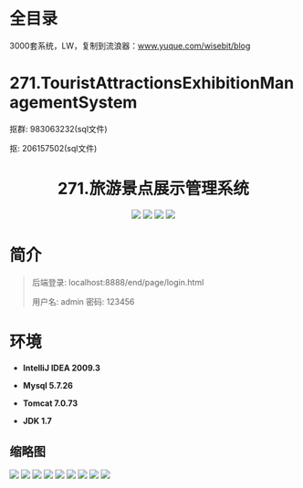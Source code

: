 # 全目录

3000套系统，LW，复制到流浪器：www.yuque.com/wisebit/blog

# 271.TouristAttractionsExhibitionManagementSystem

<p>抠群: 983063232(sql文件)</p>
<p>抠: 206157502(sql文件)</p>

<p><h1 align="center">271.旅游景点展示管理系统</h1></p>


<p align="center">
	<img src="https://img.shields.io/badge/jdk-1.7-orange.svg"/>
    <img src="https://img.shields.io/badge/springboot-5.x-lightgrey.svg"/>
    <img src="https://img.shields.io/badge/html-5.x-blue.svg"/>
    <img src="https://img.shields.io/badge/mybatis-5.x-yellow.svg"/>
</p>

# 简介
>
> 
>
> 后端登录: localhost:8888/end/page/login.html
>
> 用户名: admin  密码: 123456


# 环境

- <b>IntelliJ IDEA 2009.3</b>

- <b>Mysql 5.7.26</b>

- <b>Tomcat 7.0.73</b>

- <b>JDK 1.7</b>




## 缩略图

![](https://bitwise.oss-cn-heyuan.aliyuncs.com/2024/9/10/a6868df5-3b11-4e3d-bcac-364866a44c3b.png)
![](https://bitwise.oss-cn-heyuan.aliyuncs.com/2024/9/10/5aaf7a67-5c72-4024-ae51-179684bae7de.png)
![](https://bitwise.oss-cn-heyuan.aliyuncs.com/2024/9/10/25035623-6bff-4297-bea5-d9321bad9bc6.png)
![](https://bitwise.oss-cn-heyuan.aliyuncs.com/2024/9/10/402709e3-bbef-4f82-b023-90369be38b41.png)
![](https://bitwise.oss-cn-heyuan.aliyuncs.com/2024/9/10/f35e3113-ce82-4679-8476-64b3ca8700bf.png)
![](https://bitwise.oss-cn-heyuan.aliyuncs.com/2024/9/10/04822ed8-f0da-4644-944c-5127c82415b1.png)
![](https://bitwise.oss-cn-heyuan.aliyuncs.com/2024/9/10/615a6075-d81d-49ed-93c7-cbc976c857cf.png)
![](https://bitwise.oss-cn-heyuan.aliyuncs.com/2024/9/10/47eb5e52-1507-429d-8d4a-d88e638cd33a.png)
![](https://bitwise.oss-cn-heyuan.aliyuncs.com/2024/9/10/dba88d46-144e-407d-841f-ee814d99bc0b.png)




